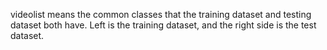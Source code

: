 videolist means the common classes that the training dataset and testing dataset both have.
Left is the training dataset, and the right side is the test dataset.
